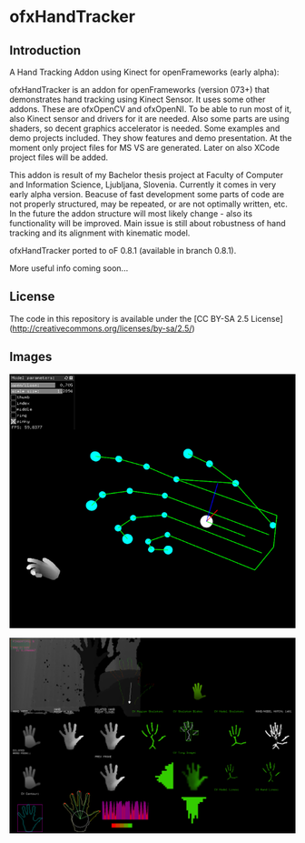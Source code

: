 ofxHandTracker
===============

Introduction
---------------
A Hand Tracking Addon using Kinect for openFrameworks (early alpha):

ofxHandTracker is an addon for openFrameworks (version 073+) that demonstrates hand tracking using Kinect Sensor.
It uses some other addons. These are ofxOpenCV and ofxOpenNI. To be able to run most of it, also Kinect sensor and drivers for it are needed. Also some parts are using shaders, so decent graphics accelerator is needed.
Some examples and demo projects included. They show features and demo presentation. At the moment only project files for MS VS are generated. Later on also XCode project files will be added.

This addon is result of my Bachelor thesis project at Faculty of Computer and Information Science, Ljubljana, Slovenia. Currently it comes in very early alpha version.
Beacuse of fast development some parts of code are not properly structured, may be repeated, or are not optimally written, etc. In the future the addon structure will most likely change - also its functionality will be improved. 
Main issue is still about robustness of hand tracking and its alignment with kinematic model. 

ofxHandTracker ported to oF 0.8.1 (available in branch 0.8.1).

More useful info coming soon...

License
--------------
The code in this repository is available under the [CC BY-SA 2.5 License] (http://creativecommons.org/licenses/by-sa/2.5/)

Images
--------------

![Hand Model example](/screens/Screenshot%202014-08-22%2023.33.28.png?raw=true "(kinect not required)")

![Tracking Features updated](/screens/Screenshot%202014-10-02%2022.19.46.png?raw=true "(kinect required)")

